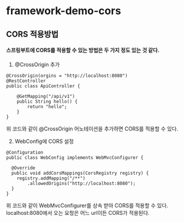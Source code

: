 # framework-demo-cors
## CORS 적용방법
#### 스프링부트에 CORS를 적용할 수 있는 방법은 두 가지 정도 있는 것 같다.

1. @CrossOrigin 추가
```
@CrossOrigin(orgins = "http://localhost:8080")
@RestController
public class ApiController {

    @GetMapping("/api/v1")
    public String hello() {
        return "hello";
    }
}
```
위 코드와 같이 @CrossOrigin 어노테이션을 추가하면 CORS를 적용할 수 있다.

2. WebConfig에 CORS 설정
```
@Configuration
public class WebConfig implements WebMvcConfigurer {

  @Override
  public void addCorsMappings(CorsRegistry registry) {
    registry.addMapping("/**")
        .allowedOrigins("http://localhost:8080");
  }
}
```
위 코드와 같이 WebMvcConfigurer를 상속 받아 CORS를 적용할 수 있다.
localhost:8080에서 오는 요청은 어느 url이든 CORS가 적용된다.
